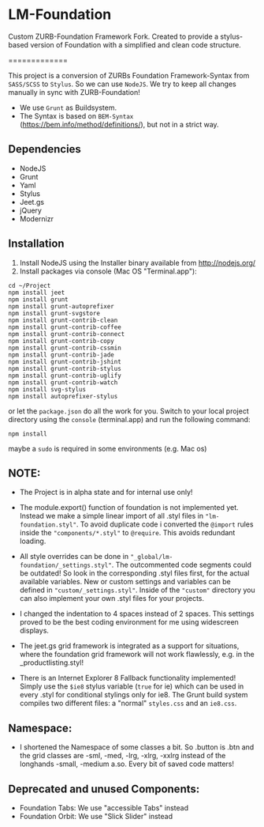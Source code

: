 LM-Foundation
=============

Custom ZURB-Foundation Framework Fork. Created to provide a stylus-based version of Foundation with a simplified and clean code structure.

=============

This project is a conversion of ZURBs Foundation Framework-Syntax from `SASS/SCSS` to `Stylus`. So we can use `NodeJS`. We try to keep all changes manually in sync with ZURB-Foundation!

- We use `Grunt` as Buildsystem.
- The Syntax is based on `BEM-Syntax` (https://bem.info/method/definitions/), but not in a strict way.

Dependencies
------------
- NodeJS
- Grunt
- Yaml
- Stylus
- Jeet.gs
- jQuery
- Modernizr

Installation
------------

1. Install NodeJS using the Installer binary available from http://nodejs.org/
2. Install packages via console (Mac OS "Terminal.app"):
```
cd ~/Project
npm install jeet
npm install grunt
npm install grunt-autoprefixer
npm install grunt-svgstore
npm install grunt-contrib-clean
npm install grunt-contrib-coffee
npm install grunt-contrib-connect
npm install grunt-contrib-copy
npm install grunt-contrib-cssmin
npm install grunt-contrib-jade
npm install grunt-contrib-jshint
npm install grunt-contrib-stylus
npm install grunt-contrib-uglify
npm install grunt-contrib-watch
npm install svg-stylus
npm install autoprefixer-stylus
```
or let the `package.json` do all the work for you. Switch to your local project directory using the `console` (terminal.app) and run the following command:
```
npm install
```
maybe a `sudo` is required in some environments (e.g. Mac os)

NOTE:
-----------
- The Project is in alpha state and for internal use only!

- The module.export() function of foundation is not implemented yet. Instead we make a simple linear import of all .styl files in ```"lm-foundation.styl"```. To avoid duplicate code i converted the ```@import``` rules inside the ```"components/*.styl"``` to ```@require```. This avoids redundant loading.

- All style overrides can be done in ```"_global/lm-foundation/_settings.styl"```. The outcommented code segments could be outdated! So look in the corresponding .styl files first, for the actual available variables. New or custom settings and variables can be defined in ```"custom/_settings.styl"```. Inside of the `"custom"` directory you can also implement your own .styl files for your projects.

- I changed the indentation to 4 spaces instead of 2 spaces. This settings proved to be the best coding environment for me using widescreen displays.

- The jeet.gs grid framework is integrated as a support for situations, where the foundation grid framework will not work flawlessly, e.g. in the _productlisting.styl!
- There is an Internet Explorer 8 Fallback functionality implemented! Simply use the `$ie8` stylus variable (`true` for ie) which can be used in every .styl for conditional stylings only for ie8. The Grunt build system compiles two different files: a "normal" `styles.css` and an `ie8.css`.

Namespace:
-----------
- I shortened the Namespace of some classes a bit. So .button is .btn and the grid classes are -sml, -med, -lrg, -xlrg, -xxlrg instead of the longhands -small, -medium a.so. Every bit of saved code matters!

Deprecated and unused Components:
-----------
- Foundation Tabs: We use "accessible Tabs" instead
- Foundation Orbit: We use "Slick Slider" instead

